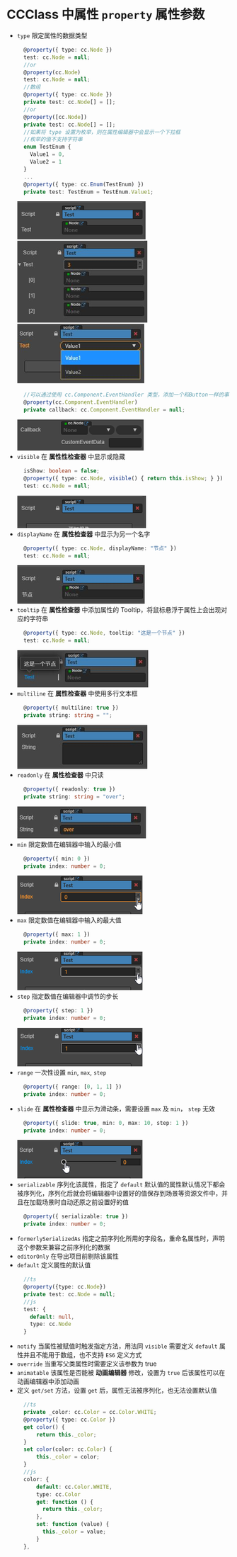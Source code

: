 # CCClass 中属性 `property` 属性参数
* `type` 限定属性的数据类型
  ```Typescript
    @property({ type: cc.Node })
    test: cc.Node = null;
    //or
    @property(cc.Node)
    test: cc.Node = null;
    //数组
    @property({ type: cc.Node })
    private test: cc.Node[] = [];
    //or
    @property([cc.Node])
    private test: cc.Node[] = [];
    //如果将 type 设置为枚举，则在属性编辑器中会显示一个下拉框
    //枚举的值不支持字符串
    enum TestEnum {
      Value1 = 0,
      Value2 = 1
    }
    ...
    @property({ type: cc.Enum(TestEnum) })
    private test: TestEnum = TestEnum.Value1;
  ```  
  ![](./image/property1.jpg)  
  ![](./image/property12.jpg)  
  ![](./image/property11.jpg)  
  ```Typescript
    //可以通过使用 cc.Component.EventHandler 类型，添加一个和Button一样的事件回调
    @property(cc.Component.EventHandler)
    private callback: cc.Component.EventHandler = null;
  ```
  ![](./image/property13.png)
* `visible` 在 **属性性检查器** 中显示或隐藏
  ```Typescript
    isShow: boolean = false;
    @property({ type: cc.Node, visible() { return this.isShow; } })
    test: cc.Node = null;
  ```  
  ![](./image/property2.jpg)  
* `displayName` 在 **属性检查器** 中显示为另一个名字
  ```Typescript
    @property({ type: cc.Node, displayName: "节点" })
    test: cc.Node = null;
  ```  
  ![](./image/property3.jpg)  
* `tooltip` 在 **属性检查器** 中添加属性的 Tooltip，将鼠标悬浮于属性上会出现对应的字符串
  ```Typescript
    @property({ type: cc.Node, tooltip: "这是一个节点" })
    test: cc.Node = null;
  ```  
  ![](./image/property4.jpg)  
* `multiline` 在 **属性检查器** 中使用多行文本框
  ```Typescript    
    @property({ multiline: true })
    private string: string = "";
  ```  
  ![](./image/property5.jpg)  
* `readonly` 在 **属性检查器** 中只读
  ```Typescript
    @property({ readonly: true })
    private string: string = "over";
  ```  
  ![](./image/property6.jpg)  
* `min` 限定数值在编辑器中输入的最小值
  ```Typescript
    @property({ min: 0 })
    private index: number = 0;
  ```  
  ![](./image/property7.gif)  
* `max` 限定数值在编辑器中输入的最大值
  ```Typescript
    @property({ max: 1 })
    private index: number = 0;
  ```  
  ![](./image/property8.gif)  
* `step` 指定数值在编辑器中调节的步长
  ```Typescript
    @property({ step: 1 })
    private index: number = 0;
  ```  
  ![](./image/property9.gif)  
* `range`	一次性设置 `min`, `max`, `step`
  ```Typescript
    @property({ range: [0, 1, 1] })
    private index: number = 0;
  ```  
* `slide` 在 **属性检查器** 中显示为滑动条，需要设置 `max` 及 `min`， `step` 无效
  ```Typescript
    @property({ slide: true, min: 0, max: 10, step: 1 })
    private index: number = 0;
  ```  
  ![](./image/property10.gif)  
* `serializable` 序列化该属性，指定了 `default` 默认值的属性默认情况下都会被序列化，序列化后就会将编辑器中设置好的值保存到场景等资源文件中，并且在加载场景时自动还原之前设置好的值
  ```Typescript
    @property({ serializable: true })
    private index: number = 0;
  ```  
* `formerlySerializedAs` 指定之前序列化所用的字段名，重命名属性时，声明这个参数来兼容之前序列化的数据
* `editorOnly` 在导出项目前剔除该属性
* `default` 定义属性的默认值
  ```Typescript
    //ts
    @property({type: cc.Node})
    private test: cc.Node = null;
    //js
    test: {
      default: null,
      type: cc.Node
    }
  ```  
* `notify` 当属性被赋值时触发指定方法，用法同 `visible` 需要定义 `default` 属性并且不能用于数组，也不支持 `ES6` 定义方式  
* `override` 当重写父类属性时需要定义该参数为 true
* `animatable` 该属性是否能被 **动画编辑器** 修改，设置为 `true` 后该属性可以在动画编辑器中添加动画
* 定义 `get/set` 方法，设置 `get` 后，属性无法被序列化，也无法设置默认值
  ```Typescript
    //ts
    private _color: cc.Color = cc.Color.WHITE;
    @property({ type: cc.Color })
    get color() {
        return this._color;
    }
    set color(color: cc.Color) {
        this._color = color;
    }
    //js
    color: {
        default: cc.Color.WHITE,
        type: cc.Color
        get: function () {
          return this._color;
        },
        set: function (value) {
          this._color = value;
        }
    },
  ```
